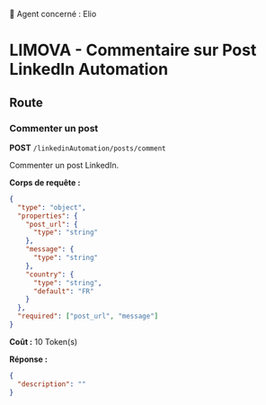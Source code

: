 🧠 Agent concerné : Elio
# LIMOVA - Commentaire sur Post LinkedIn Automation

## Route

### Commenter un post
**POST** `/linkedinAutomation/posts/comment`

Commenter un post LinkedIn.

**Corps de requête :**
```json
{
  "type": "object",
  "properties": {
    "post_url": {
      "type": "string"
    },
    "message": {
      "type": "string"
    },
    "country": {
      "type": "string",
      "default": "FR"
    }
  },
  "required": ["post_url", "message"]
}
```

**Coût :** 10 Token(s)

**Réponse :**
```json
{
  "description": ""
}
``` 